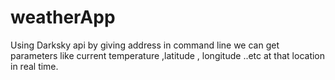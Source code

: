 # weatherApp
Using Darksky api by giving address in command line we can get parameters like current temperature ,latitude , longitude ..etc at that location in real time.
